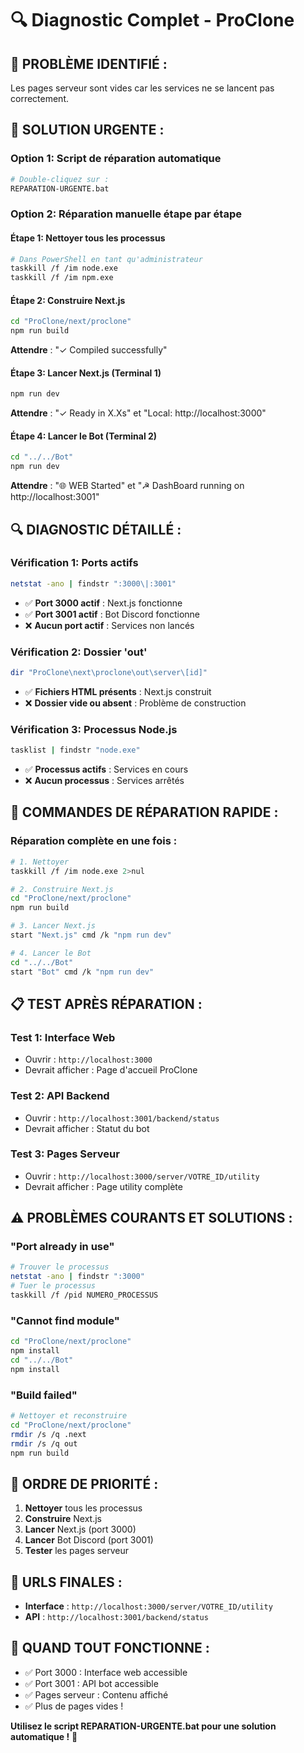 # 🔍 Diagnostic Complet - ProClone

## 🚨 **PROBLÈME IDENTIFIÉ :**
Les pages serveur sont vides car les services ne se lancent pas correctement.

## 🔧 **SOLUTION URGENTE :**

### **Option 1: Script de réparation automatique**
```bash
# Double-cliquez sur :
REPARATION-URGENTE.bat
```

### **Option 2: Réparation manuelle étape par étape**

#### **Étape 1: Nettoyer tous les processus**
```bash
# Dans PowerShell en tant qu'administrateur
taskkill /f /im node.exe
taskkill /f /im npm.exe
```

#### **Étape 2: Construire Next.js**
```bash
cd "ProClone/next/proclone"
npm run build
```
**Attendre** : "✓ Compiled successfully"

#### **Étape 3: Lancer Next.js (Terminal 1)**
```bash
npm run dev
```
**Attendre** : "✓ Ready in X.Xs" et "Local: http://localhost:3000"

#### **Étape 4: Lancer le Bot (Terminal 2)**
```bash
cd "../../Bot"
npm run dev
```
**Attendre** : "🌐 WEB Started" et "☭ DashBoard running on http://localhost:3001"

## 🔍 **DIAGNOSTIC DÉTAILLÉ :**

### **Vérification 1: Ports actifs**
```bash
netstat -ano | findstr ":3000\|:3001"
```
- ✅ **Port 3000 actif** : Next.js fonctionne
- ✅ **Port 3001 actif** : Bot Discord fonctionne
- ❌ **Aucun port actif** : Services non lancés

### **Vérification 2: Dossier 'out'**
```bash
dir "ProClone\next\proclone\out\server\[id]"
```
- ✅ **Fichiers HTML présents** : Next.js construit
- ❌ **Dossier vide ou absent** : Problème de construction

### **Vérification 3: Processus Node.js**
```bash
tasklist | findstr "node.exe"
```
- ✅ **Processus actifs** : Services en cours
- ❌ **Aucun processus** : Services arrêtés

## 🚀 **COMMANDES DE RÉPARATION RAPIDE :**

### **Réparation complète en une fois :**
```bash
# 1. Nettoyer
taskkill /f /im node.exe 2>nul

# 2. Construire Next.js
cd "ProClone/next/proclone"
npm run build

# 3. Lancer Next.js
start "Next.js" cmd /k "npm run dev"

# 4. Lancer le Bot
cd "../../Bot"
start "Bot" cmd /k "npm run dev"
```

## 📋 **TEST APRÈS RÉPARATION :**

### **Test 1: Interface Web**
- Ouvrir : `http://localhost:3000`
- Devrait afficher : Page d'accueil ProClone

### **Test 2: API Backend**
- Ouvrir : `http://localhost:3001/backend/status`
- Devrait afficher : Statut du bot

### **Test 3: Pages Serveur**
- Ouvrir : `http://localhost:3000/server/VOTRE_ID/utility`
- Devrait afficher : Page utility complète

## ⚠️ **PROBLÈMES COURANTS ET SOLUTIONS :**

### **"Port already in use"**
```bash
# Trouver le processus
netstat -ano | findstr ":3000"
# Tuer le processus
taskkill /f /pid NUMERO_PROCESSUS
```

### **"Cannot find module"**
```bash
cd "ProClone/next/proclone"
npm install
cd "../../Bot"
npm install
```

### **"Build failed"**
```bash
# Nettoyer et reconstruire
cd "ProClone/next/proclone"
rmdir /s /q .next
rmdir /s /q out
npm run build
```

## 🎯 **ORDRE DE PRIORITÉ :**

1. **Nettoyer** tous les processus
2. **Construire** Next.js
3. **Lancer** Next.js (port 3000)
4. **Lancer** Bot Discord (port 3001)
5. **Tester** les pages serveur

## 🔗 **URLS FINALES :**

- **Interface** : `http://localhost:3000/server/VOTRE_ID/utility`
- **API** : `http://localhost:3001/backend/status`

## 🎉 **QUAND TOUT FONCTIONNE :**

- ✅ Port 3000 : Interface web accessible
- ✅ Port 3001 : API bot accessible
- ✅ Pages serveur : Contenu affiché
- ✅ Plus de pages vides !

**Utilisez le script REPARATION-URGENTE.bat pour une solution automatique !** 🚀
